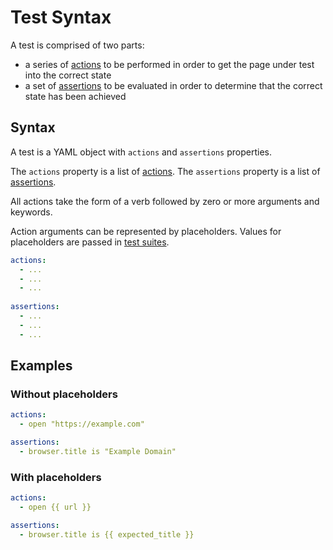 # Test Syntax
A test is comprised of two parts:
 - a series of [actions](/action-syntax.md) to be performed in order to get the page under test into the correct state
 - a set of [assertions](/assertion-syntax.md) to be evaluated in order to determine that the correct state has been achieved

## Syntax

A test is a YAML object with `actions` and `assertions` properties.

The `actions` property is a list of [actions](/action-syntax.md).
The `assertions` property is a list of [assertions](/assertion-syntax.md).

All actions take the form of a verb followed by zero or more arguments and keywords.

Action arguments can be represented by placeholders. Values for placeholders are passed in [test suites](/test-suite-syntax.md).

```yaml
actions:
  - ...
  - ...
  - ...
    
assertions:    
  - ...
  - ...
  - ...
```

## Examples

### Without placeholders

```yaml
actions:
  - open "https://example.com"

assertions:
  - browser.title is "Example Domain"
```

### With placeholders

```yaml
actions:
  - open {{ url }}

assertions:
  - browser.title is {{ expected_title }}
```